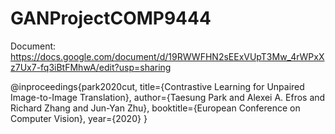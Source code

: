 # GANProjectCOMP9444

Document: https://docs.google.com/document/d/19RWWFHN2sEExVUpT3Mw_4rWPxXz7Ux7-fq3iBtFMhwA/edit?usp=sharing

@inproceedings{park2020cut,
  title={Contrastive Learning for Unpaired Image-to-Image Translation},
  author={Taesung Park and Alexei A. Efros and Richard Zhang and Jun-Yan Zhu},
  booktitle={European Conference on Computer Vision},
  year={2020}
}
